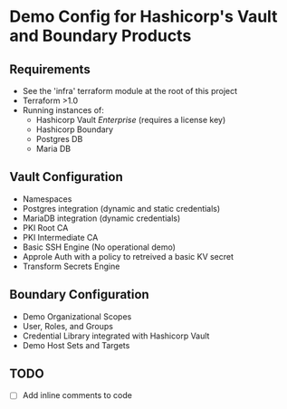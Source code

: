 
# Demo Config for Hashicorp's Vault and Boundary Products

## Requirements
- See the 'infra' terraform module at the root of this project
- Terraform >1.0
- Running instances of:
  - Hashicorp Vault *Enterprise* (requires a license key)
  - Hashicorp Boundary
  - Postgres DB
  - Maria DB
## Vault Configuration
- Namespaces
- Postgres integration (dynamic and static credentials)
- MariaDB integration (dynamic credentials)
- PKI Root CA
- PKI Intermediate CA
- Basic SSH Engine (No operational demo)
- Approle Auth with a policy to retreived a basic KV secret
- Transform Secrets Engine

## Boundary Configuration
- Demo Organizational Scopes
- User, Roles, and Groups
- Credential Library integrated with Hashicorp Vault
- Demo Host Sets and Targets

## TODO
- [ ] Add inline comments to code